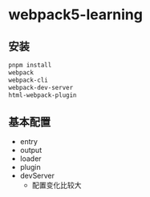# webpack5-learning

## 安装
```bash
pnpm install 
webpack 
webpack-cli 
webpack-dev-server 
html-webpack-plugin
```

## 基本配置
- entry
- output
- loader
- plugin
- devServer
    - 配置变化比较大